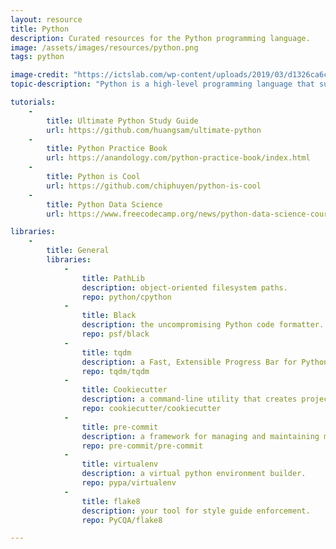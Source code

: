 ```yaml
---
layout: resource
title: Python
description: Curated resources for the Python programming language.
image: /assets/images/resources/python.png
tags: python

image-credit: "https://ictslab.com/wp-content/uploads/2019/03/d1326ca6cca8038cd115a061b4e2b3bc.png"
topic-description: "Python is a high-level programming language that supports object-oriented and functional programming. It is commonly used for numerical computing, machine learning, etc."

tutorials:
    -
        title: Ultimate Python Study Guide
        url: https://github.com/huangsam/ultimate-python
    -
        title: Python Practice Book
        url: https://anandology.com/python-practice-book/index.html
    -
        title: Python is Cool
        url: https://github.com/chiphuyen/python-is-cool
    -
        title: Python Data Science
        url: https://www.freecodecamp.org/news/python-data-science-course-matplotlib-pandas-numpy/

libraries:
    -
        title: General
        libraries:
            -
                title: PathLib
                description: object-oriented filesystem paths.
                repo: python/cpython
            -
                title: Black
                description: the uncompromising Python code formatter.
                repo: psf/black
            -
                title: tqdm
                description: a Fast, Extensible Progress Bar for Python and CLI.
                repo: tqdm/tqdm
            -
                title: Cookiecutter
                description: a command-line utility that creates projects from project templates.
                repo: cookiecutter/cookiecutter
            -
                title: pre-commit
                description: a framework for managing and maintaining multi-language pre-commit hooks.
                repo: pre-commit/pre-commit
            -
                title: virtualenv
                description: a virtual python environment builder.
                repo: pypa/virtualenv
            -
                title: flake8
                description: your tool for style guide enforcement.
                repo: PyCQA/flake8

---
```

